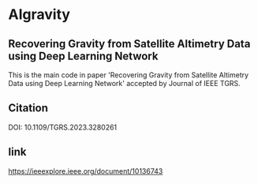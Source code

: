 # AIgravity
## Recovering Gravity from Satellite Altimetry Data using Deep Learning Network
This is the main code in paper 'Recovering Gravity from Satellite Altimetry Data using Deep Learning Network' accepted by Journal of IEEE TGRS. 

## Citation
DOI: 10.1109/TGRS.2023.3280261

## link
https://ieeexplore.ieee.org/document/10136743
